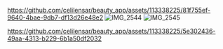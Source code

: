 https://github.com/celilensar/beauty_app/assets/113338225/81f755ef-9640-4bae-9db7-df13d26e48e2
![IMG_2544](https://github.com/celilensar/beauty_app/assets/113338225/fdef6a96-d60c-4f47-8cc2-01a00c0f64e4)
![IMG_2545](https://github.com/celilensar/beauty_app/assets/113338225/b90ff82d-d539-4b76-90bd-b98639b77fae)


https://github.com/celilensar/beauty_app/assets/113338225/5e302436-49aa-4313-b229-6b1a50df2032

